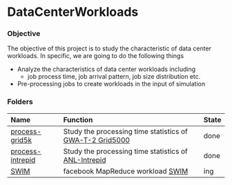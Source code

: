 DataCenterWorkloads
===================

### Objective
The objective of this project is to study the characteristic of data center workloads. In specific, we are going to do the following things
- Analyze the characteristics of data center workloads including
  - job process time, job arrival pattern, job size distribution etc.
- Pre-processing jobs to create workloads in the input of simulation

### Folders
|Name| Function| State|
|:----|:-------|:-----|
|[process-grid5k](./process-grid5k)| Study the processing time statistics of [GWA-T-2 Grid5000](./traces/grid5.md)| done|
|[process-intrepid](./process-intrepid)| Study the processing time statistics of [ANL-Intrepid](https://github.com/hxwang/GreenDC-Summary/blob/master/traces/file/intrepid.md)| done|
|[SWIM](https://github.com/SWIMProjectUCB/SWIM/wiki)| facebook MapReduce workload [SWIM](https://github.com/hxwang/SWIM/)| ing|
